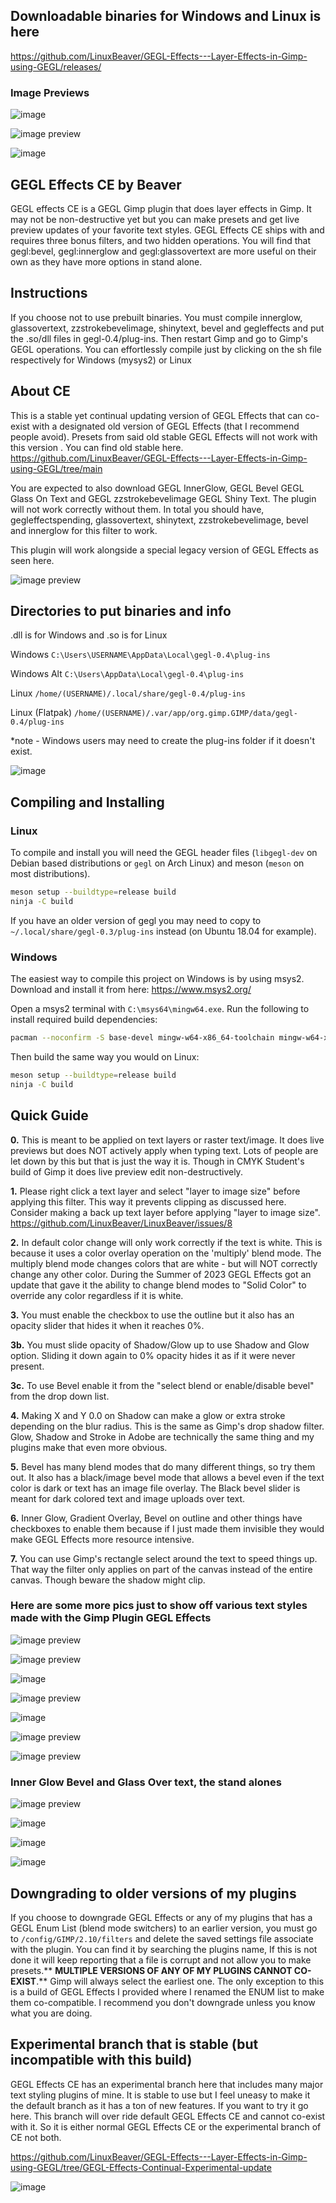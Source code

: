 ## Downloadable binaries for Windows and Linux is here 
https://github.com/LinuxBeaver/GEGL-Effects---Layer-Effects-in-Gimp-using-GEGL/releases/

### Image Previews
![image](https://github.com/LinuxBeaver/Gimp_Layer_Effects_Text_Styler_Plugin_GEGL_Effects/assets/78667207/034f250e-fda5-4e65-95be-27bf94801a36)


![image preview](/Image_previews/changes_GEGL_Effects_continual.png  )

![image](https://github.com/LinuxBeaver/GEGL-Effects---Layer-Effects-in-Gimp-using-GEGL/assets/78667207/c6874a65-d761-4994-96a4-2e46b996b07a)


## GEGL Effects CE by Beaver

GEGL effects CE is a GEGL Gimp plugin that does layer effects in Gimp. It may not be non-destructive yet but you can make presets and get live preview updates of your favorite text styles. GEGL Effects CE ships with and requires three bonus filters, and two hidden operations. You will find that gegl:bevel, gegl:innerglow and gegl:glassovertext are more useful on their own as they have more options in stand alone. 

## Instructions 

If you choose not to use prebuilt binaries. You must compile innerglow, glassovertext, zzstrokebevelimage, shinytext, bevel and gegleffects and put the .so/dll files in gegl-0.4/plug-ins. Then restart Gimp and go to Gimp's GEGL operations. You can effortlessly compile just by clicking on the sh file respectively for Windows (mysys2) or Linux


## About CE

This is a stable yet continual updating version of GEGL Effects that can co-exist with a designated old version of GEGL Effects (that I recommend people avoid). Presets from said old stable GEGL Effects will not work with this version .  You can find old stable here. https://github.com/LinuxBeaver/GEGL-Effects---Layer-Effects-in-Gimp-using-GEGL/tree/main


You are expected to also download GEGL InnerGlow, GEGL Bevel GEGL Glass On Text and  GEGL zzstrokebevelimage GEGL Shiny Text. The plugin will not work correctly without them.
In total you should have, gegleffectspending, glassovertext, shinytext, zzstrokebevelimage, bevel and innerglow for this filter to work.  

This plugin will work alongside a special legacy version of GEGL Effects as seen here.

![image preview](coexisting_plugins.jpg  )


## Directories to put binaries and info

.dll is for Windows and .so is for Linux

Windows `C:\Users\USERNAME\AppData\Local\gegl-0.4\plug-ins`

Windows Alt `C:\Users\AppData\Local\gegl-0.4\plug-ins`

Linux `/home/(USERNAME)/.local/share/gegl-0.4/plug-ins`

Linux (Flatpak) `/home/(USERNAME)/.var/app/org.gimp.GIMP/data/gegl-0.4/plug-ins`


*note - Windows users may need to create the plug-ins folder if it doesn't exist.

![image](https://github.com/LinuxBeaver/GEGL-Effects---Layer-Effects-in-Gimp-using-GEGL/assets/78667207/c1803c39-c55c-4c5c-8084-fcb01f29adf2)



## Compiling and Installing

### Linux

To compile and install you will need the GEGL header files (`libgegl-dev` on
Debian based distributions or `gegl` on Arch Linux) and meson (`meson` on
most distributions).

```bash
meson setup --buildtype=release build
ninja -C build

```

If you have an older version of gegl you may need to copy to `~/.local/share/gegl-0.3/plug-ins`
instead (on Ubuntu 18.04 for example).

### Windows

The easiest way to compile this project on Windows is by using msys2.  Download
and install it from here: https://www.msys2.org/

Open a msys2 terminal with `C:\msys64\mingw64.exe`.  Run the following to
install required build dependencies:

```bash
pacman --noconfirm -S base-devel mingw-w64-x86_64-toolchain mingw-w64-x86_64-meson mingw-w64-x86_64-gegl
```

Then build the same way you would on Linux:

```bash
meson setup --buildtype=release build
ninja -C build
```

## Quick Guide 
**0.** This is meant to be applied on text layers or raster text/image. It does live previews but does NOT actively apply when typing text.  Lots of people are let down by this but that is just the way it is. Though in CMYK Student's build of Gimp it does live preview edit non-destructively. 

**1.** Please right click a text layer and select "layer to image size" before applying this filter. This way it prevents clipping as discussed here. Consider making a back up text layer before applying "layer to image size".  
https://github.com/LinuxBeaver/LinuxBeaver/issues/8

**2.** In default color change will only work correctly if the text is white. This is because it uses a color overlay operation on the 'multiply' blend mode. The multiply blend mode changes colors that are white - but will NOT correctly change any other color. During the Summer of 2023 GEGL Effects got an update that gave it the ability to change blend modes to "Solid Color" to override any color regardless if it is white.

**3.** You must enable the checkbox to use the outline but it also has an opacity slider that hides it when it reaches 0%.

**3b.** You must slide opacity of Shadow/Glow up to use Shadow and Glow option. Sliding it down again to 0% opacity hides it as if it were never present.

**3c.** To use Bevel enable it from the "select blend or enable/disable bevel" from the drop down list.

**4.** Making X and Y 0.0 on Shadow can make a glow or extra stroke depending on the blur radius. This is the same as Gimp's drop shadow filter. Glow, Shadow and Stroke in Adobe are technically the same thing and my plugins make that even more obvious.

**5.** Bevel has many blend modes that do many different things, so try them out. It also has a black/image bevel mode that allows a bevel even if the text color is dark or text has an image file overlay. The Black bevel slider is meant for dark colored text and image uploads over text.

**6.** Inner Glow, Gradient Overlay, Bevel on outline and other things have checkboxes to enable them because if I just made them invisible they would make GEGL Effects more resource intensive.

**7.** You can use Gimp's rectangle select around the text to speed things up. That way the filter only applies on part of the canvas instead of the entire canvas. Though beware the shadow might clip.




### Here are some more pics just to show off various text styles made with the Gimp Plugin GEGL Effects 

![image preview](/Image_previews/generated_text_style.png  )

![image preview](/Image_previews/changes_continual_color_dodge_bevel.png   )

![image](https://github.com/LinuxBeaver/GEGL-Effects---Layer-Effects-in-Gimp-using-GEGL/assets/78667207/095a8919-05e7-4453-95ed-647e885a1997)


![image preview](/Image_previews/continual_pink.png    )

![image](https://github.com/LinuxBeaver/GEGL-Effects---Layer-Effects-in-Gimp-using-GEGL/assets/78667207/69cacb6a-04e5-4539-b245-1b99857a4403)


![image preview](/Image_previews/flatpak2.png    )

![image preview](/Image_previews/example_preset.png    )



### Inner Glow Bevel and Glass Over text, the stand alones
![image preview](/Image_previews/inner_glow.png    )

![image](https://github.com/LinuxBeaver/Gimp_Layer_Effects_Text_Styler_Plugin_GEGL_Effects/assets/78667207/ee3949f1-382e-4a28-8da4-e31bb82d5f77)


![image](https://github.com/LinuxBeaver/GEGL-Effects---Layer-Effects-in-Gimp-using-GEGL/assets/78667207/b8db02a5-8e4c-4c5e-8068-1c4be09f9209)


![image](https://github.com/LinuxBeaver/GEGL-Effects---Layer-Effects-in-Gimp-using-GEGL/assets/78667207/ddb15664-2e4a-4b3a-a5ff-e27d78899e74)

## Downgrading to older versions of my plugins

If you choose to downgrade GEGL Effects or any of my plugins that has a GEGL Enum List (blend mode switchers) to an earlier version, you must go to `/config/GIMP/2.10/filters` and delete the
saved settings file associate with the plugin. You can find it by searching the plugins name,  If this is not done it will keep reporting that a file is corrupt and not allow you to make
presets.** **MULTIPLE VERSIONS OF ANY OF MY PLUGINS CANNOT CO-EXIST**.** Gimp will always select the earliest one.  The only exception to this is a build of GEGL Effects I provided where I renamed the ENUM list to make them co-compatible. I recommend you don't downgrade unless you know what you are doing.

## Experimental branch that is stable (but incompatible with this build)

GEGL Effects CE has an experimental branch here that includes many major text styling plugins of mine. It is stable to use but I feel uneasy to make it the default branch as it has a ton of new features. If you want to try it go here. This branch will over ride default GEGL Effects CE and cannot co-exist with it. So it is either normal GEGL Effects CE or the experimental branch of CE not both. 

https://github.com/LinuxBeaver/GEGL-Effects---Layer-Effects-in-Gimp-using-GEGL/tree/GEGL-Effects-Continual-Experimental-update

![image](https://github.com/LinuxBeaver/GEGL-Effects---Layer-Effects-in-Gimp-using-GEGL/assets/78667207/08f27b9c-7282-4d68-9332-f11ab32950e6)


